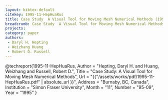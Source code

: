 ```yaml
---
layout: bibtex-default
citekey: 1995-11-HepHuaRus
title: Case Study  A Visual Tool for Moving Mesh Numerical Methods (1995)
breadcrumb: Case Study  A Visual Tool for Moving Mesh Numerical Methods (1995)
projects:
category: paper
authors:
 - Daryl H. Hepting 
 - Weizhang Huang 
 - Robert D. Russell 
---
```

@techreport{1995-11-HepHuaRus,
	Author =  "Hepting, Daryl H. and Huang, Weizhang and Russell, Robert D.",
	Title =  "Case Study: A Visual Tool for Moving Mesh Numerical Methods",
	Url = \"{{"/assets/works/pdf/1995-11-HepHuaRus.pdf" | absolute_url }}\",
	Address =  "Burnaby, BC, Canada",
	Institution =  "Simon Fraser University",
	Month =  "11",
	Number =  "95-09",
	Year =  "1995"
}
